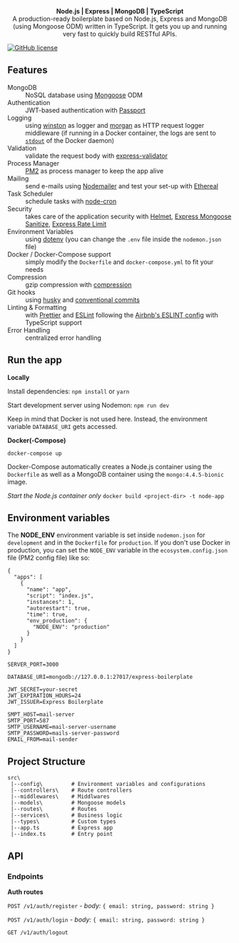 <div align="center"><strong>Node.js | Express | MongoDB | TypeScript</strong></div>
<div align="center">A production-ready boilerplate based on Node.js, Express and MongoDB (using Mongoose ODM) written in TypeScript. It gets you up and running very fast to quickly build RESTful APIs.</div>

[![GitHub license](https://img.shields.io/github/license/Naereen/StrapDown.js.svg)](https://github.com/Naereen/StrapDown.js/blob/master/LICENSE)

## Features


<dl>
  <dt>MongoDB</dt>
  <dd>NoSQL database using <a href="https://mongoosejs.com/">Mongoose</a> ODM</dd>
  
  <dt>Authentication</dt>
  <dd>JWT-based authentication with <a href="http://www.passportjs.org/">Passport</a></dd>

  <dt>Logging</dt>
  <dd>using <a href="https://github.com/winstonjs/winston">winston</a> as logger and <a href="https://github.com/winstonjs/winston">morgan</a> as HTTP request logger middleware (if running in a Docker container, the logs are sent to <a href="https://docs.docker.com/config/containers/logging/"><code>stdout</code></a> of the Docker daemon)</dd>

  <dt>Validation</dt>
  <dd>validate the request body with <a href="https://express-validator.github.io/docs/">express-validator</a></dd>

  <dt>Process Manager</dt>
  <dd><a href="https://pm2.keymetrics.io/">PM2</a> as process manager to keep the app alive</dd>

  <dt>Mailing</dt>
  <dd>send e-mails using <a href="https://nodemailer.com/about/">Nodemailer</a> and test your set-up with <a href="https://ethereal.email/">Ethereal</a></dd>

  <dt>Task Scheduler</dt>
  <dd>schedule tasks with <a href="https://github.com/node-cron/node-cron">node-cron</a></dd>

  <dt>Security</dt>
  <dd>takes care of the application security with <a href="https://helmetjs.github.io/">Helmet</a>, <a href="https://www.npmjs.com/package/express-mongo-sanitize">Express Mongoose Sanitize</a>, <a href="https://github.com/nfriedly/express-rate-limit">Express Rate Limit</a></dd>

  <dt>Environment Variables</dt>
  <dd>using <a href="https://github.com/motdotla/dotenv">dotenv</a> (you can change the <code>.env</code> file inside the <code>nodemon.json</code> file)</dd>

  <dt>Docker / Docker-Compose support</dt>
  <dd>simply modify the <code>Dockerfile</code> and <code>docker-compose.yml</code> to fit your needs</dd>

  <dt>Compression</dt>
  <dd>gzip compression with <a href="https://github.com/expressjs/compression">compression</a></dd>

  <dt>Git hooks</dt>
  <dd>using <a href="https://github.com/typicode/husky">husky</a> and <a href="https://www.conventionalcommits.org/">conventional commits</a></dd>

  <dt>Linting & Formatting</dt>
  <dd>with <a href="https://github.com/prettier/prettier">Prettier</a> and <a href="https://github.com/eslint/eslint">ESLint</a> following the <a href="https://www.npmjs.com/package/eslint-config-airbnb-typescript">Airbnb's ESLINT config</a> with TypeScript support</dd>

  <dt>Error Handling</dt>
  <dd>centralized error handling</dd>
</dl>

## Run the app


**Locally**

Install dependencies:
`npm install` or `yarn`

Start development server using Nodemon:
`npm run dev`

Keep in mind that Docker is not used here. Instead, the environment variable `DATABASE_URI` gets accessed.

**Docker(-Compose)**

`docker-compose up`

Docker-Compose automatically creates a Node.js container using the `Dockerfile` as well as a MongoDB container using the `mongo:4.4.5-bionic` image.

_Start the Node.js container only_
`docker build <project-dir> -t node-app`

## Environment variables

The **NODE_ENV** environment variable is set inside `nodemon.json` for `development` and in the `Dockerfile` for `production`. If you don't use Docker in production, you can set the `NODE_ENV` variable in the `ecosystem.config.json` file (PM2 config file) like so:

```text
{
  "apps": [
    {
      "name": "app",
      "script": "index.js",
      "instances": 1,
      "autorestart": true,
      "time": true,
      "env_production": {
        "NODE_ENV": "production"
      }
    }
  ]
}

```

```text
SERVER_PORT=3000

DATABASE_URI=mongodb://127.0.0.1:27017/express-boilerplate

JWT_SECRET=your-secret
JWT_EXPIRATION_HOURS=24
JWT_ISSUER=Express Boilerplate

SMPT_HOST=mail-server
SMTP_PORT=587
SMTP_USERNAME=mail-server-username
SMTP_PASSWORD=mails-server-password
EMAIL_FROM=mail-sender
```

## Project Structure

```
src\
 |--config\         # Environment variables and configurations
 |--controllers\    # Route controllers
 |--middlewares\    # Middlwares
 |--models\         # Mongoose models
 |--routes\         # Routes
 |--services\       # Business logic
 |--types\          # Custom types
 |--app.ts          # Express app
 |--index.ts        # Entry point
```

## API

### Endpoints

**Auth routes**

`POST /v1/auth/register` - _body:_ `{ email: string, password: string }`

`POST /v1/auth/login` - _body:_ `{ email: string, password: string }`

`GET /v1/auth/logout`
